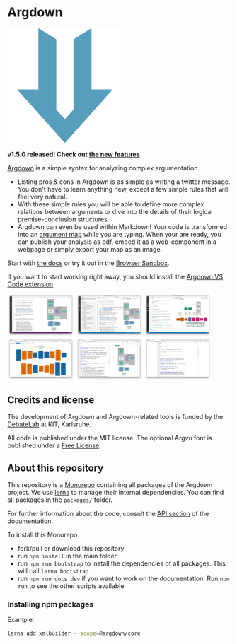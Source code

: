 # Argdown

![Argdown logo](./argdown-arrow.png?raw=true "Argdown logo")

**v1.5.0 released! Check out [the new features](https://argdown.org/changes/)**

[Argdown](https://christianvoigt.github.io/argdown) is a simple syntax for analyzing complex argumentation.

- Listing pros & cons in Argdown is as simple as writing a twitter message. You don't have to learn anything new, except a few simple rules that will feel very natural.
- With these simple rules you will be able to define more complex relations between arguments or dive into the details of their logical premise-conclusion structures.
- Argdown can even be used within Markdown! Your code is transformed into an <a href="https://en.wikipedia.org/wiki/Argument_map">argument map</a> while you are typing. When your are ready, you can publish your analysis as pdf, embed it as a web-component in a webpage or simply export your map as an image.

Start with [the docs](https://christianvoigt.github.io/argdown) or try it out in the [Browser Sandbox](http://christianvoigt.github.io/argdown).

If you want to start working right away, you should install the [Argdown VS Code extension](https://christianvoigt.github.io/argdown/guide/installing-the-vscode-extension).

<img src="./screenshots/argdown-vscode-greenspan-1.png?raw=true" width="30%"></img> <img src="./screenshots/argdown-vscode-greenspan-2.png?raw=true" width="30%"></img> <img src="./screenshots/argdown-vscode-semmelweis-1.png?raw=true" width="30%"></img> <img src="./screenshots/argdown-sandbox-soft-drugs-1.png?raw=true" width="30%"></img> <img src="./screenshots/argdown-sandbox-greenspan-1.png?raw=true" width="30%"></img> <img src="./screenshots/argdown-sandbox-censorship-1.png?raw=true" width="30%"></img>

## Credits and license

The development of Argdown and Argdown-related tools is funded by the [DebateLab](http://debatelab.philosophie.kit.edu/) at KIT, Karlsruhe.

All code is published under the MIT license. The optional Argvu font is published under a [Free License](https://github.com/christianvoigt/argdown/tree/master/packages/argvu/LICENSE.md).

## About this repository

This repository is a [Monorepo](https://en.wikipedia.org/wiki/Monorepo) containing all packages of the Argdown project. We use [lerna](https://github.com/lerna/lerna) to manage their internal dependencies. You can find all packages in the `packages/` folder.

For further information about the code, consult the [API section](https://christianvoigt.github.io/argdown/api/) of the documentation.

To install this Monorepo

- fork/pull or download this repository
- run `npm install` in the main folder.
- run `npm run bootstrap` to install the dependencies of all packages. This will call `lerna bootstrap`.
- run `npm run docs:dev` if you want to work on the documentation. Run `npm run` to see the other scripts available.

### Installing npm packages

Example:

```bash
lerna add xmlbuilder --scope=@argdown/core
```
